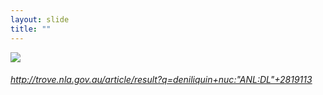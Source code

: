 ```yaml
---
layout: slide
title: ""
---
```



<section>
<a class="stretch" href="http://trove.nla.gov.au/article/result?q=deniliquin+nuc%3A%22ANL%3ADL%22+2819113"><img class="rotate-left" src="{{ site.baseurl }}/assets/images/pastoralists-results.png"></a>
<h6 class="rotate-left"><a class="external" href="http://trove.nla.gov.au/article/result?q=deniliquin+nuc%3A%22ANL%3ADL%22+2819113">http://trove.nla.gov.au/article/result?q=deniliquin+nuc:"ANL:DL"+2819113</a></h6>
</section>